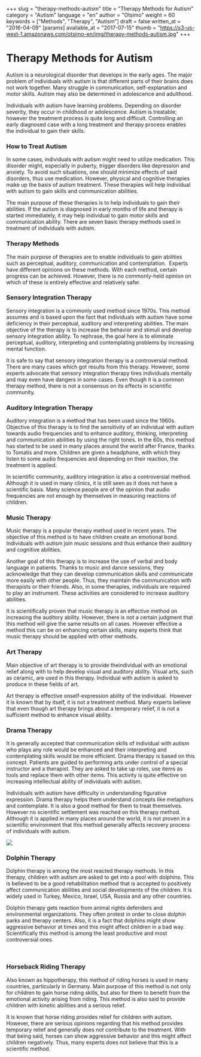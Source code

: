 +++
slug = "therapy-methods-autism"
title = "Therapy Methods for Autism"
category = "Autism"
language = "en"
author = "Otsimo"
weight = 60
keywords = ["Methods", "Therapy", "Autism"]
draft = false
written_at = "2016-04-09"
[params]
available_at = "2017-07-15"
thumb = "https://s3-us-west-1.amazonaws.com/otsimo-en/img/therapy-methods-autism.jpg"
+++

# Therapy Methods for Autism

Autism is a neurological disorder that develops in the early ages. The major problem of individuals with autism is that different parts of their brains does not work together. Many struggle in communication, self-explanation and motor skills. Autism may also be determined in adolescence and adulthood.

Individuals with autism have learning problems. Depending on disorder severity, they occur in childhood or adolescence. Autism is treatable; however the treatment process is quite long and difficult. Controlling an early diagnosed case with a long treatment and therapy process enables the individual to gain their skills.

### How to Treat Autism

In some cases, individuals with autism might need to utilize medication. This disorder might, especially in puberty, trigger disorders like depression and anxiety. To avoid such situations, one should minimize effects of said disorders, thus use medication. However, physical and cognitive therapies make up the basis of autism treatment. These therapies will help individual with autism to gain skills and communication abilities.

The main purpose of these therapies is to help individuals to gain their abilities. If the autism is diagnosed in early months of life and therapy is started immediately, it may help individual to gain motor skills and communication ability. There are seven basic therapy methods used in treatment of individuals with autism.

### Therapy Methods

The main purpose of therapies are to enable individuals to gain abilities such as perceptual, auditory, communication and contemplation.  Experts have different opinions on these methods. With each method, certain progress can be achieved. However, there is no commonly-held opinion on which of these is entirely effective and relatively safer.

### Sensory Integration Therapy

Sensory integration is a commonly used method since 1970s. This method assumes and is based upon the fact that individuals with autism have some deficiency in their perceptual, auditory and interpreting abilities. The main objective of the therapy is to increase the behavior and stimuli and develop sensory integration ability. To rephrase, the goal here is to eliminate perceptual, auditory, interpreting and contemplating problems by increasing mental function.

It is safe to say that sensory integration therapy is a controversial method. There are many cases which got results from this therapy. However, some experts advocate that sensory integration therapy tires individuals mentally and may even have dangers in some cases. Even though it is a common therapy method, there is not a consensus on its effects in scientific community.

### Auditory Integration Therapy

Auditory integration is a method that has been used since the 1960s. Objective of this therapy is to find the sensitivity of an individual with autism towards audio frequencies and to enhance auditory, thinking, interpreting and communication abilities by using the right tones. In the 60s, this method has started to be used in many places around the world after France, thanks to Tomatis and more. Children are given a headphone, with which they listen to some audio frequencies and depending on their reaction, the treatment is applied.

In scientific community, auditory integration is also a controversial method. Although it is used in many clinics, it is still seen as it does not have a scientific basis. Many science people are of the opinion that audio frequencies are not enough by themselves in measuring reactions of children.

### Music Therapy

Music therapy is a popular therapy method used in recent years. The objective of this method is to have children create an emotional bond. Individuals with autism join music sessions and thus enhance their auditory and cognitive abilities.

Another goal of this therapy is to increase the use of verbal and body language in patients. Thanks to music and dance sessions, they acknowledge that they can develop communication skills and communicate more easily with other people. Thus, they maintain the communication with therapists or their friends. Also, in some therapies, individuals are required to play an instrument. These activities are considered to increase auditory abilities.

It is scientifically proven that music therapy is an effective method on increasing the auditory ability. However, there is not a certain judgment that this method will give the same results on all cases. However effective a method this can be on enhancing certain skills, many experts think that music therapy should be applied with other methods.

### Art Therapy

Main objective of art therapy is to provide theindividual with an emotional relief along with to help develop visual and auditory ability. Visual arts, such as ceramic, are used in this therapy. Individual with autism is asked to produce in these fields of art.

Art therapy is effective onself-expression ability of the individual.  However it is known that by itself, it is not a treatment method. Many experts believe that even though art therapy brings about a temporary relief, it is not a sufficient method to enhance visual ability.

### Drama Therapy

It is generally accepted that communication skills of individual with autism who plays any role would be enhanced and their interpreting and contemplating skills would be more efficient. Drama therapy is based on this concept. Patients are guided to performing arts under control of a special instructor and a therapist. They are asked to take up roles, use items as tools and replace them with other items. This activity is quite effective on increasing intellectual ability of individuals with autism.

Individuals with autism have difficulty in understanding figurative expression. Drama therapy helps them understand concepts like metaphors and contemplate. It is also a good method for them to treat themselves. However no scientific settlement was reached on this therapy method. Although it is applied in many places around the world, it is not proven in a scientific environment that this method generally affects recovery process of individuals with autism.

![](https://s3-us-west-1.amazonaws.com/otsimo-en/img/blog_ici/baby_read.jpg)

### Dolphin Therapy

Dolphin therapy is among the most reacted therapy methods. In this therapy, children with autism are asked to get into a pool with dolphins. This is believed to be a good rehabilitation method that is accepted to positively affect communication abilities and social developments of the children. It is widely used in Turkey, Mexico, Israel, USA, Russia and any other countries.

Dolphin therapy gets reaction from animal rights defenders and environmental organizations. They often protest in order to close dolphin parks and therapy centers. Also, it is a fact that dolphins might show aggressive behavior at times and this might affect children in a bad way. Scientifically this method is among the least productive and most controversial ones.

 

### Horseback Riding Therapy

Also known as hippotherapy, this method of riding horses is used in many countries, particularly in Germany. Main purpose of this method is not only for children to gain horse riding skills, but also for them to benefit from the emotional activity arising from riding. This method is also said to provide children with kinetic abilities and a serious relief.

It is known that horse riding provides relief for children with autism. However, there are serious opinions regarding that his method provides temporary relief and generally does not contribute to the treatment. With that being said, horses can show aggressive behavior and this might affect children negatively. Thus, many experts does not believe that this is a scientific method.
